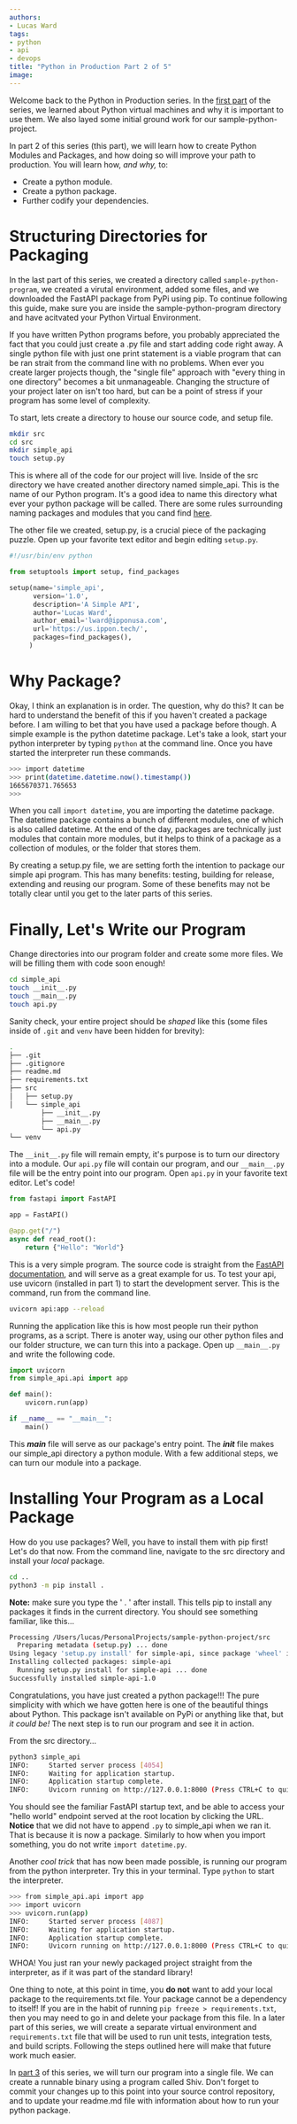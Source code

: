 ```yaml
---
authors:
- Lucas Ward
tags:
- python
- api
- devops
title: "Python in Production Part 2 of 5"
image: 
---
```


Welcome back to the Python in Production series.  In the [first part](https://templinkplaceholder) of the series, we learned about Python virtual machines and why it is important to use them.  We also layed some initial ground work for our sample-python-project.

In part 2 of this series (this part), we will learn how to create Python Modules and Packages, and how doing so will improve your path to production.  You will learn how, *and why,* to:
* Create a python module.
* Create a python package.
* Further codify your dependencies.

# Structuring Directories for Packaging

In the last part of this series, we created a directory called `sample-python-program`, we created a virutal environment, added some files, and we downloaded the FastAPI package from PyPi using pip.  To continue following this guide, make sure you are inside the sample-python-program directory and have acitvated your Python Virtual Environment.

If you have written Python programs before, you probably appreciated the fact that you could just create a .py file and start adding code right away.  A single python file with just one print statement is a viable program that can be ran strait from the command line with no problems.  When ever you create larger projects though, the "single file" approach with "every thing in one directory" becomes a bit unmanageable.  Changing the structure of your project later on isn't too hard, but can be a point of stress if your program has some level of complexity.

To start, lets create a directory to house our source code, and setup file.
```bash
mkdir src
cd src
mkdir simple_api
touch setup.py
```

This is where all of the code for our project will live.  Inside of the src directory we have created another directory named simple_api.  This is the name of our Python program.  It's a good idea to name this directory what ever your python package will be called.  There are some rules surrounding naming packages and modules that you cand find [here](https://visualgit.readthedocs.io/en/latest/pages/naming_convention.html).

The other file we created, setup.py, is a crucial piece of the packaging puzzle.  Open up your favorite text editor and begin editing `setup.py`.
```python
#!/usr/bin/env python

from setuptools import setup, find_packages

setup(name='simple_api',
      version='1.0',
      description='A Simple API',
      author='Lucas Ward',
      author_email='lward@ipponusa.com',
      url='https://us.ippon.tech/',
      packages=find_packages(),
     )
```
# Why Package?

Okay, I think an explanation is in order.  The question, why do this?  It can be hard to understand the benefit of this if you haven't created a package before.  I am willing to bet that you have used a package before though.  A simple example is the python datetime package.  Let's take a look, start your python interpreter by typing `python` at the command line.  Once you have started the interpreter run these commands.
```bash
>>> import datetime
>>> print(datetime.datetime.now().timestamp())
1665670371.765653
>>>
```

When you call `import datetime`, you are importing the datetime package.  The datetime package contains a bunch of different modules, one of which is also called datetime.  At the end of the day, packages are technically just modules that contain more modules, but it helps to think of a package as a collection of modules, or the folder that stores them.

By creating a setup.py file, we are setting forth the intention to package our simple api program.  This has many benefits: testing, building for release, extending and reusing our program.  Some of these benefits may not be totally clear until you get to the later parts of this series.

# Finally, Let's Write our Program

Change directories into our program folder and create some more files.  We will be filling them with code soon enough!
```bash
cd simple_api
touch __init__.py
touch __main__.py
touch api.py
```

Sanity check, your entire project should be *shaped* like this (some files inside of `.git` and `venv` have been hidden for brevity):
```bash
.
├── .git
├── .gitignore
├── readme.md
├── requirements.txt
├── src
│   ├── setup.py
│   └── simple_api
        ├── __init__.py
        ├── __main__.py
        └── api.py
└── venv
```

The `__init__.py` file will remain empty, it's purpose is to turn our directory into a module.  Our `api.py` file will contain our program, and our `__main__.py` file will be the entry point into our program.  Open `api.py` in your favorite text editor.  Let's code!
```python
from fastapi import FastAPI

app = FastAPI()

@app.get("/")
async def read_root():
    return {"Hello": "World"}
```

This is a very simple program.  The source code is straight from the [FastAPI documentation](https://fastapi.tiangolo.com/), and will serve as a great example for us.  To test your api, use uvicorn (installed in part 1) to start the development server.  This is the command, run from the command line.
```bash
uvicorn api:app --reload
```

Running the application like this is how most people run their python programs, as a script.  There is anoter way, using our other python files and our folder structure, we can turn this into a package.  Open up `__main__.py` and write the following code.
```python
import uvicorn
from simple_api.api import app

def main():
    uvicorn.run(app)

if __name__ == "__main__":
    main()
```

This ***main*** file will serve as our package's entry point.  The ***init*** file makes our simple_api directory a python module.  With a few additional steps, we can turn our module into a package.  

# Installing Your Program as a Local Package

How do you use packages? Well, you have to install them with pip first!  Let's do that now.  From the command line, navigate to the src directory and install your *local* package.
```bash
cd ..
python3 -m pip install .
```

**Note:** make sure you type the ' . ' after install.  This tells pip to install any packages it finds in the current directory.  You should see something familiar, like this...
```bash
Processing /Users/lucas/PersonalProjects/sample-python-project/src
  Preparing metadata (setup.py) ... done
Using legacy 'setup.py install' for simple-api, since package 'wheel' is not installed.
Installing collected packages: simple-api
  Running setup.py install for simple-api ... done
Successfully installed simple-api-1.0
```

Congratulations, you have just created a python package!!! The pure simplicity with which we have gotten here is one of the beautiful things about Python.  This package isn't available on PyPi or anything like that, but *it could be!*  The next step is to run our program and see it in action.

From the src directory...
```bash
python3 simple_api
INFO:     Started server process [4054]
INFO:     Waiting for application startup.
INFO:     Application startup complete.
INFO:     Uvicorn running on http://127.0.0.1:8000 (Press CTRL+C to quit)
```

You should see the familiar FastAPI startup text, and be able to access your "hello world" endpoint served at the root location by clicking the URL.  **Notice** that we did not have to append `.py` to simple_api when we ran it.  That is because it is now a package.  Similarly to how when you import something, you do not write `import datetime.py`.

Another *cool trick* that has now been made possible, is running our program from the python interpreter.  Try this in your terminal.  Type `python` to start the interpreter.
```bash
>>> from simple_api.api import app
>>> import uvicorn
>>> uvicorn.run(app)
INFO:     Started server process [4087]
INFO:     Waiting for application startup.
INFO:     Application startup complete.
INFO:     Uvicorn running on http://127.0.0.1:8000 (Press CTRL+C to quit)
```

WHOA! You just ran your newly packaged project straight from the interpreter, as if it was part of the standard library!

One thing to note, at this point in time, you **do not** want to add your local package to the requirements.txt file.  Your package cannot be a dependency to itself!  If you are in the habit of running `pip freeze > requirements.txt`, then you may need to go in and delete your package from this file.  In a later part of this series, we will create a separate virtual environment and `requirements.txt` file that will be used to run unit tests, integration tests, and build scripts.  Following the steps outlined here will make that future work much easier.

In [part 3](https://temporarylink) of this series, we will turn our program into a single file. We can create a runnable binary using a program called Shiv.  Don't forget to commit your changes up to this point into your source control repository, and to update your readme.md file with information about how to run your python package.